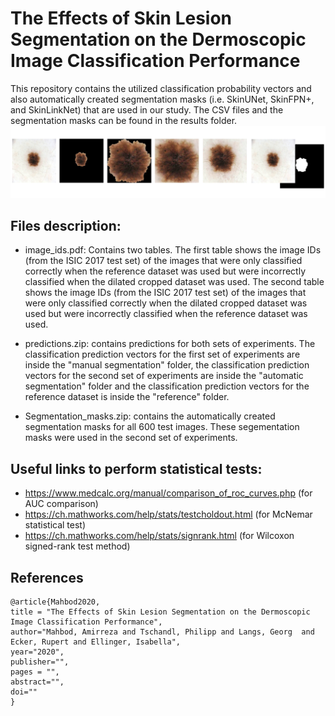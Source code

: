 # The Effects of Skin Lesion Segmentation on the Dermoscopic Image Classification Performance
This repository contains the utilized classification probability vectors and also automatically created segmentation masks (i.e. SkinUNet, SkinFPN+, and SkinLinkNet) that are used in our study. The CSV files and the segmentation masks can be found in the results folder. 
![Project Image](https://github.com/masih4/Skin-lesion-segmentation-effects-of-the-classification-perfromnce/blob/master/Project.jpg)

## Files description:
- image_ids.pdf: Contains two tables. The first table shows the image IDs (from the ISIC 2017 test set) of the images that were only classified correctly when the reference dataset was used but were incorrectly classified when the dilated cropped dataset was used. The second table shows the image IDs (from the ISIC 2017 test set) of the images that were only classified correctly when the dilated cropped dataset was used but were incorrectly classified when the reference dataset was used.

- predictions.zip: contains predictions for both sets of experiments. The classification prediction vectors for the first set of experiments are inside the "manual segmentation" folder, the classification prediction vectors for the second set of experiments are inside the "automatic segmentation" folder and the classification prediction vectors for the reference dataset is inside the "reference" folder.
- Segmentation_masks.zip: contains the automatically created segmentation masks for all 600 test images. These segementation masks were used in the second set of experiments.

## Useful links to perform statistical tests:
- https://www.medcalc.org/manual/comparison_of_roc_curves.php (for AUC comparison)
- https://ch.mathworks.com/help/stats/testcholdout.html (for McNemar statistical test)
- https://ch.mathworks.com/help/stats/signrank.html (for Wilcoxon signed-rank test method)


## References
```
@article{Mahbod2020,
title = "The Effects of Skin Lesion Segmentation on the Dermoscopic Image Classification Performance",
author="Mahbod, Amirreza and Tschandl, Philipp and Langs, Georg  and Ecker, Rupert and Ellinger, Isabella",
year="2020",
publisher="",
pages = "",
abstract="",
doi=""
}
```

